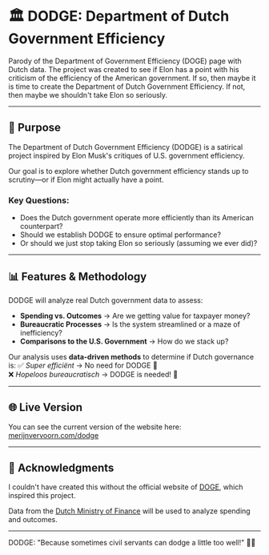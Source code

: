 # 🏛️ DODGE: Department of Dutch Government Efficiency

Parody of the Department of Government Efficiency (DOGE) page with Dutch data. The project was created to see if Elon has a point with his criticism of the efficiency of the American government. If so, then maybe it is time to create the Department of Dutch Government Efficiency. If not, then maybe we shouldn't take Elon so seriously. 

---

## 🎯 Purpose

The Department of Dutch Government Efficiency (DODGE) is a satirical project inspired by Elon Musk's critiques of U.S. government efficiency.  

Our goal is to explore whether Dutch government efficiency stands up to scrutiny—or if Elon might actually have a point.  

### Key Questions:
- Does the Dutch government operate more efficiently than its American counterpart?  
- Should we establish DODGE to ensure optimal performance?  
- Or should we just stop taking Elon so seriously (assuming we ever did)?  

---

## 📊 Features & Methodology

DODGE will analyze real Dutch government data to assess:
- **Spending vs. Outcomes** → Are we getting value for taxpayer money?  
- **Bureaucratic Processes** → Is the system streamlined or a maze of inefficiency?  
- **Comparisons to the U.S. Government** → How do we stack up?  

Our analysis uses **data-driven methods** to determine if Dutch governance is:
✅ *Super efficiënt* → No need for DODGE 🚀  
❌ *Hopeloos bureaucratisch* → DODGE is needed! 💸  

---

## 🌐 Live Version

You can see the current version of the website here: [merijnvervoorn.com/dodge](https://merijnvervoorn.com/dodge)

---

## 🙏 Acknowledgments

I couldn't have created this without the official website of [DOGE](https://doge.gov), which inspired this project. 

Data from the [Dutch Ministry of Finance](https://www.rijksfinancien.nl) will be used to analyze spending and outcomes.

---

DODGE: "Because sometimes civil servants can dodge a little too well!" 🏃💨
